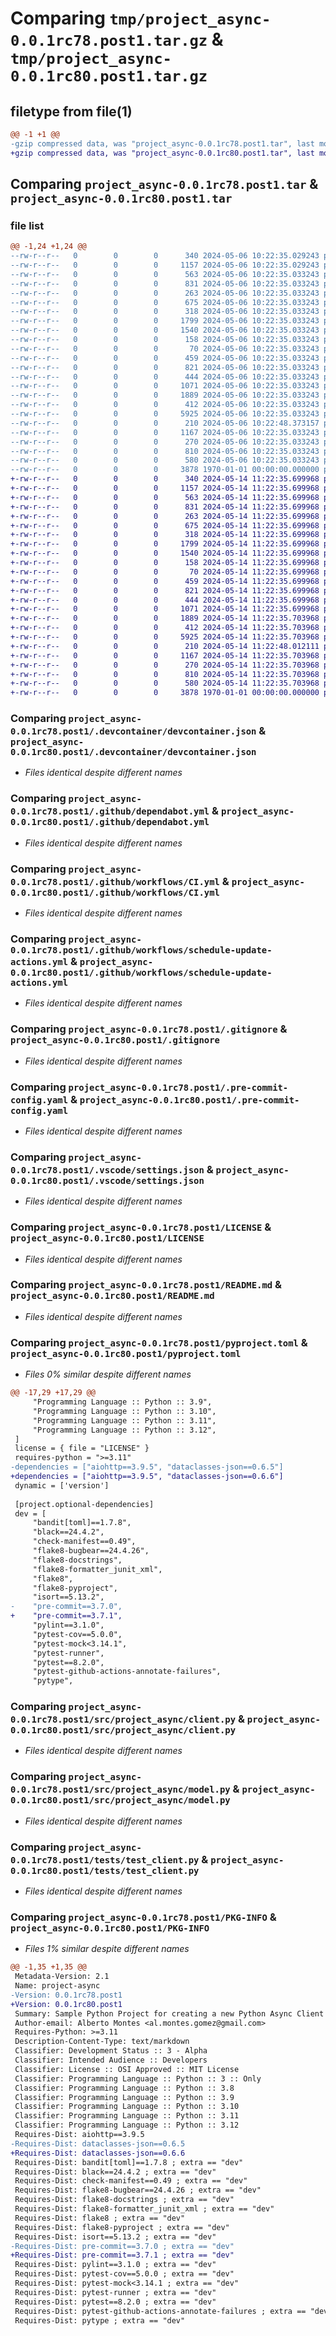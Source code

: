 # Comparing `tmp/project_async-0.0.1rc78.post1.tar.gz` & `tmp/project_async-0.0.1rc80.post1.tar.gz`

## filetype from file(1)

```diff
@@ -1 +1 @@
-gzip compressed data, was "project_async-0.0.1rc78.post1.tar", last modified: Fri Jan  1 00:00:00 2016, max compression
+gzip compressed data, was "project_async-0.0.1rc80.post1.tar", last modified: Fri Jan  1 00:00:00 2016, max compression
```

## Comparing `project_async-0.0.1rc78.post1.tar` & `project_async-0.0.1rc80.post1.tar`

### file list

```diff
@@ -1,24 +1,24 @@
--rw-r--r--   0        0        0      340 2024-05-06 10:22:35.029243 project_async-0.0.1rc78.post1/.devcontainer/Dockerfile
--rw-r--r--   0        0        0     1157 2024-05-06 10:22:35.029243 project_async-0.0.1rc78.post1/.devcontainer/devcontainer.json
--rw-r--r--   0        0        0      563 2024-05-06 10:22:35.033243 project_async-0.0.1rc78.post1/.github/dependabot.yml
--rw-r--r--   0        0        0      831 2024-05-06 10:22:35.033243 project_async-0.0.1rc78.post1/.github/workflows/CI.yml
--rw-r--r--   0        0        0      263 2024-05-06 10:22:35.033243 project_async-0.0.1rc78.post1/.github/workflows/publish.yml
--rw-r--r--   0        0        0      675 2024-05-06 10:22:35.033243 project_async-0.0.1rc78.post1/.github/workflows/schedule-update-actions.yml
--rw-r--r--   0        0        0      318 2024-05-06 10:22:35.033243 project_async-0.0.1rc78.post1/.github/workflows/semantic-pr-check.yml
--rw-r--r--   0        0        0     1799 2024-05-06 10:22:35.033243 project_async-0.0.1rc78.post1/.gitignore
--rw-r--r--   0        0        0     1540 2024-05-06 10:22:35.033243 project_async-0.0.1rc78.post1/.pre-commit-config.yaml
--rw-r--r--   0        0        0      158 2024-05-06 10:22:35.033243 project_async-0.0.1rc78.post1/.pypirc
--rw-r--r--   0        0        0       70 2024-05-06 10:22:35.033243 project_async-0.0.1rc78.post1/.vscode/extensions.json
--rw-r--r--   0        0        0      459 2024-05-06 10:22:35.033243 project_async-0.0.1rc78.post1/.vscode/launch.json
--rw-r--r--   0        0        0      821 2024-05-06 10:22:35.033243 project_async-0.0.1rc78.post1/.vscode/settings.json
--rw-r--r--   0        0        0      444 2024-05-06 10:22:35.033243 project_async-0.0.1rc78.post1/CODE_OF_CONDUCT.md
--rw-r--r--   0        0        0     1071 2024-05-06 10:22:35.033243 project_async-0.0.1rc78.post1/LICENSE
--rw-r--r--   0        0        0     1889 2024-05-06 10:22:35.033243 project_async-0.0.1rc78.post1/README.md
--rw-r--r--   0        0        0      412 2024-05-06 10:22:35.033243 project_async-0.0.1rc78.post1/SUPPORT.md
--rw-r--r--   0        0        0     5925 2024-05-06 10:22:35.033243 project_async-0.0.1rc78.post1/pyproject.toml
--rw-r--r--   0        0        0      210 2024-05-06 10:22:48.373157 project_async-0.0.1rc78.post1/src/project_async/__init__.py
--rw-r--r--   0        0        0     1167 2024-05-06 10:22:35.033243 project_async-0.0.1rc78.post1/src/project_async/client.py
--rw-r--r--   0        0        0      270 2024-05-06 10:22:35.033243 project_async-0.0.1rc78.post1/src/project_async/errors.py
--rw-r--r--   0        0        0      810 2024-05-06 10:22:35.033243 project_async-0.0.1rc78.post1/src/project_async/model.py
--rw-r--r--   0        0        0      580 2024-05-06 10:22:35.033243 project_async-0.0.1rc78.post1/tests/test_client.py
--rw-r--r--   0        0        0     3878 1970-01-01 00:00:00.000000 project_async-0.0.1rc78.post1/PKG-INFO
+-rw-r--r--   0        0        0      340 2024-05-14 11:22:35.699968 project_async-0.0.1rc80.post1/.devcontainer/Dockerfile
+-rw-r--r--   0        0        0     1157 2024-05-14 11:22:35.699968 project_async-0.0.1rc80.post1/.devcontainer/devcontainer.json
+-rw-r--r--   0        0        0      563 2024-05-14 11:22:35.699968 project_async-0.0.1rc80.post1/.github/dependabot.yml
+-rw-r--r--   0        0        0      831 2024-05-14 11:22:35.699968 project_async-0.0.1rc80.post1/.github/workflows/CI.yml
+-rw-r--r--   0        0        0      263 2024-05-14 11:22:35.699968 project_async-0.0.1rc80.post1/.github/workflows/publish.yml
+-rw-r--r--   0        0        0      675 2024-05-14 11:22:35.699968 project_async-0.0.1rc80.post1/.github/workflows/schedule-update-actions.yml
+-rw-r--r--   0        0        0      318 2024-05-14 11:22:35.699968 project_async-0.0.1rc80.post1/.github/workflows/semantic-pr-check.yml
+-rw-r--r--   0        0        0     1799 2024-05-14 11:22:35.699968 project_async-0.0.1rc80.post1/.gitignore
+-rw-r--r--   0        0        0     1540 2024-05-14 11:22:35.699968 project_async-0.0.1rc80.post1/.pre-commit-config.yaml
+-rw-r--r--   0        0        0      158 2024-05-14 11:22:35.699968 project_async-0.0.1rc80.post1/.pypirc
+-rw-r--r--   0        0        0       70 2024-05-14 11:22:35.699968 project_async-0.0.1rc80.post1/.vscode/extensions.json
+-rw-r--r--   0        0        0      459 2024-05-14 11:22:35.699968 project_async-0.0.1rc80.post1/.vscode/launch.json
+-rw-r--r--   0        0        0      821 2024-05-14 11:22:35.699968 project_async-0.0.1rc80.post1/.vscode/settings.json
+-rw-r--r--   0        0        0      444 2024-05-14 11:22:35.699968 project_async-0.0.1rc80.post1/CODE_OF_CONDUCT.md
+-rw-r--r--   0        0        0     1071 2024-05-14 11:22:35.699968 project_async-0.0.1rc80.post1/LICENSE
+-rw-r--r--   0        0        0     1889 2024-05-14 11:22:35.703968 project_async-0.0.1rc80.post1/README.md
+-rw-r--r--   0        0        0      412 2024-05-14 11:22:35.703968 project_async-0.0.1rc80.post1/SUPPORT.md
+-rw-r--r--   0        0        0     5925 2024-05-14 11:22:35.703968 project_async-0.0.1rc80.post1/pyproject.toml
+-rw-r--r--   0        0        0      210 2024-05-14 11:22:48.012111 project_async-0.0.1rc80.post1/src/project_async/__init__.py
+-rw-r--r--   0        0        0     1167 2024-05-14 11:22:35.703968 project_async-0.0.1rc80.post1/src/project_async/client.py
+-rw-r--r--   0        0        0      270 2024-05-14 11:22:35.703968 project_async-0.0.1rc80.post1/src/project_async/errors.py
+-rw-r--r--   0        0        0      810 2024-05-14 11:22:35.703968 project_async-0.0.1rc80.post1/src/project_async/model.py
+-rw-r--r--   0        0        0      580 2024-05-14 11:22:35.703968 project_async-0.0.1rc80.post1/tests/test_client.py
+-rw-r--r--   0        0        0     3878 1970-01-01 00:00:00.000000 project_async-0.0.1rc80.post1/PKG-INFO
```

### Comparing `project_async-0.0.1rc78.post1/.devcontainer/devcontainer.json` & `project_async-0.0.1rc80.post1/.devcontainer/devcontainer.json`

 * *Files identical despite different names*

### Comparing `project_async-0.0.1rc78.post1/.github/dependabot.yml` & `project_async-0.0.1rc80.post1/.github/dependabot.yml`

 * *Files identical despite different names*

### Comparing `project_async-0.0.1rc78.post1/.github/workflows/CI.yml` & `project_async-0.0.1rc80.post1/.github/workflows/CI.yml`

 * *Files identical despite different names*

### Comparing `project_async-0.0.1rc78.post1/.github/workflows/schedule-update-actions.yml` & `project_async-0.0.1rc80.post1/.github/workflows/schedule-update-actions.yml`

 * *Files identical despite different names*

### Comparing `project_async-0.0.1rc78.post1/.gitignore` & `project_async-0.0.1rc80.post1/.gitignore`

 * *Files identical despite different names*

### Comparing `project_async-0.0.1rc78.post1/.pre-commit-config.yaml` & `project_async-0.0.1rc80.post1/.pre-commit-config.yaml`

 * *Files identical despite different names*

### Comparing `project_async-0.0.1rc78.post1/.vscode/settings.json` & `project_async-0.0.1rc80.post1/.vscode/settings.json`

 * *Files identical despite different names*

### Comparing `project_async-0.0.1rc78.post1/LICENSE` & `project_async-0.0.1rc80.post1/LICENSE`

 * *Files identical despite different names*

### Comparing `project_async-0.0.1rc78.post1/README.md` & `project_async-0.0.1rc80.post1/README.md`

 * *Files identical despite different names*

### Comparing `project_async-0.0.1rc78.post1/pyproject.toml` & `project_async-0.0.1rc80.post1/pyproject.toml`

 * *Files 0% similar despite different names*

```diff
@@ -17,29 +17,29 @@
     "Programming Language :: Python :: 3.9",
     "Programming Language :: Python :: 3.10",
     "Programming Language :: Python :: 3.11",
     "Programming Language :: Python :: 3.12",
 ]
 license = { file = "LICENSE" }
 requires-python = ">=3.11"
-dependencies = ["aiohttp==3.9.5", "dataclasses-json==0.6.5"]
+dependencies = ["aiohttp==3.9.5", "dataclasses-json==0.6.6"]
 dynamic = ['version']
 
 [project.optional-dependencies]
 dev = [
     "bandit[toml]==1.7.8",
     "black==24.4.2",
     "check-manifest==0.49",
     "flake8-bugbear==24.4.26",
     "flake8-docstrings",
     "flake8-formatter_junit_xml",
     "flake8",
     "flake8-pyproject",
     "isort==5.13.2",
-    "pre-commit==3.7.0",
+    "pre-commit==3.7.1",
     "pylint==3.1.0",
     "pytest-cov==5.0.0",
     "pytest-mock<3.14.1",
     "pytest-runner",
     "pytest==8.2.0",
     "pytest-github-actions-annotate-failures",
     "pytype",
```

### Comparing `project_async-0.0.1rc78.post1/src/project_async/client.py` & `project_async-0.0.1rc80.post1/src/project_async/client.py`

 * *Files identical despite different names*

### Comparing `project_async-0.0.1rc78.post1/src/project_async/model.py` & `project_async-0.0.1rc80.post1/src/project_async/model.py`

 * *Files identical despite different names*

### Comparing `project_async-0.0.1rc78.post1/tests/test_client.py` & `project_async-0.0.1rc80.post1/tests/test_client.py`

 * *Files identical despite different names*

### Comparing `project_async-0.0.1rc78.post1/PKG-INFO` & `project_async-0.0.1rc80.post1/PKG-INFO`

 * *Files 1% similar despite different names*

```diff
@@ -1,35 +1,35 @@
 Metadata-Version: 2.1
 Name: project-async
-Version: 0.0.1rc78.post1
+Version: 0.0.1rc80.post1
 Summary: Sample Python Project for creating a new Python Async Client for a new API
 Author-email: Alberto Montes <al.montes.gomez@gmail.com>
 Requires-Python: >=3.11
 Description-Content-Type: text/markdown
 Classifier: Development Status :: 3 - Alpha
 Classifier: Intended Audience :: Developers
 Classifier: License :: OSI Approved :: MIT License
 Classifier: Programming Language :: Python :: 3 :: Only
 Classifier: Programming Language :: Python :: 3.8
 Classifier: Programming Language :: Python :: 3.9
 Classifier: Programming Language :: Python :: 3.10
 Classifier: Programming Language :: Python :: 3.11
 Classifier: Programming Language :: Python :: 3.12
 Requires-Dist: aiohttp==3.9.5
-Requires-Dist: dataclasses-json==0.6.5
+Requires-Dist: dataclasses-json==0.6.6
 Requires-Dist: bandit[toml]==1.7.8 ; extra == "dev"
 Requires-Dist: black==24.4.2 ; extra == "dev"
 Requires-Dist: check-manifest==0.49 ; extra == "dev"
 Requires-Dist: flake8-bugbear==24.4.26 ; extra == "dev"
 Requires-Dist: flake8-docstrings ; extra == "dev"
 Requires-Dist: flake8-formatter_junit_xml ; extra == "dev"
 Requires-Dist: flake8 ; extra == "dev"
 Requires-Dist: flake8-pyproject ; extra == "dev"
 Requires-Dist: isort==5.13.2 ; extra == "dev"
-Requires-Dist: pre-commit==3.7.0 ; extra == "dev"
+Requires-Dist: pre-commit==3.7.1 ; extra == "dev"
 Requires-Dist: pylint==3.1.0 ; extra == "dev"
 Requires-Dist: pytest-cov==5.0.0 ; extra == "dev"
 Requires-Dist: pytest-mock<3.14.1 ; extra == "dev"
 Requires-Dist: pytest-runner ; extra == "dev"
 Requires-Dist: pytest==8.2.0 ; extra == "dev"
 Requires-Dist: pytest-github-actions-annotate-failures ; extra == "dev"
 Requires-Dist: pytype ; extra == "dev"
```


